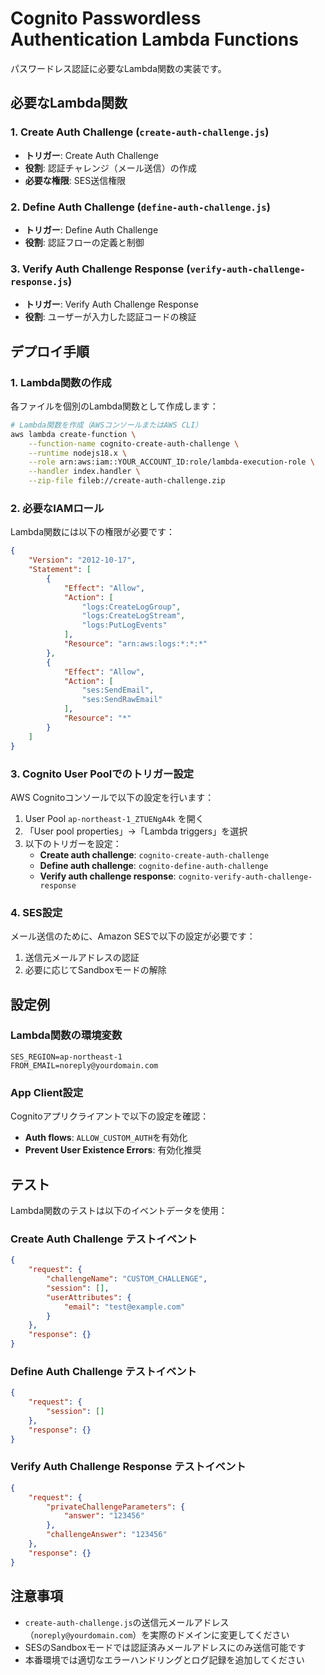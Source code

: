 # Cognito Passwordless Authentication Lambda Functions

パスワードレス認証に必要なLambda関数の実装です。

## 必要なLambda関数

### 1. Create Auth Challenge (`create-auth-challenge.js`)
- **トリガー**: Create Auth Challenge
- **役割**: 認証チャレンジ（メール送信）の作成
- **必要な権限**: SES送信権限

### 2. Define Auth Challenge (`define-auth-challenge.js`)
- **トリガー**: Define Auth Challenge
- **役割**: 認証フローの定義と制御

### 3. Verify Auth Challenge Response (`verify-auth-challenge-response.js`)
- **トリガー**: Verify Auth Challenge Response
- **役割**: ユーザーが入力した認証コードの検証

## デプロイ手順

### 1. Lambda関数の作成

各ファイルを個別のLambda関数として作成します：

```bash
# Lambda関数を作成（AWSコンソールまたはAWS CLI）
aws lambda create-function \
    --function-name cognito-create-auth-challenge \
    --runtime nodejs18.x \
    --role arn:aws:iam::YOUR_ACCOUNT_ID:role/lambda-execution-role \
    --handler index.handler \
    --zip-file fileb://create-auth-challenge.zip
```

### 2. 必要なIAMロール

Lambda関数には以下の権限が必要です：

```json
{
    "Version": "2012-10-17",
    "Statement": [
        {
            "Effect": "Allow",
            "Action": [
                "logs:CreateLogGroup",
                "logs:CreateLogStream",
                "logs:PutLogEvents"
            ],
            "Resource": "arn:aws:logs:*:*:*"
        },
        {
            "Effect": "Allow",
            "Action": [
                "ses:SendEmail",
                "ses:SendRawEmail"
            ],
            "Resource": "*"
        }
    ]
}
```

### 3. Cognito User Poolでのトリガー設定

AWS Cognitoコンソールで以下の設定を行います：

1. User Pool `ap-northeast-1_ZTUENgA4k` を開く
2. 「User pool properties」→「Lambda triggers」を選択
3. 以下のトリガーを設定：
   - **Create auth challenge**: `cognito-create-auth-challenge`
   - **Define auth challenge**: `cognito-define-auth-challenge`
   - **Verify auth challenge response**: `cognito-verify-auth-challenge-response`

### 4. SES設定

メール送信のために、Amazon SESで以下の設定が必要です：

1. 送信元メールアドレスの認証
2. 必要に応じてSandboxモードの解除

## 設定例

### Lambda関数の環境変数

```
SES_REGION=ap-northeast-1
FROM_EMAIL=noreply@yourdomain.com
```

### App Client設定

Cognitoアプリクライアントで以下の設定を確認：

- **Auth flows**: `ALLOW_CUSTOM_AUTH`を有効化
- **Prevent User Existence Errors**: 有効化推奨

## テスト

Lambda関数のテストは以下のイベントデータを使用：

### Create Auth Challenge テストイベント
```json
{
    "request": {
        "challengeName": "CUSTOM_CHALLENGE",
        "session": [],
        "userAttributes": {
            "email": "test@example.com"
        }
    },
    "response": {}
}
```

### Define Auth Challenge テストイベント
```json
{
    "request": {
        "session": []
    },
    "response": {}
}
```

### Verify Auth Challenge Response テストイベント
```json
{
    "request": {
        "privateChallengeParameters": {
            "answer": "123456"
        },
        "challengeAnswer": "123456"
    },
    "response": {}
}
```

## 注意事項

- `create-auth-challenge.js`の送信元メールアドレス（`noreply@yourdomain.com`）を実際のドメインに変更してください
- SESのSandboxモードでは認証済みメールアドレスにのみ送信可能です
- 本番環境では適切なエラーハンドリングとログ記録を追加してください